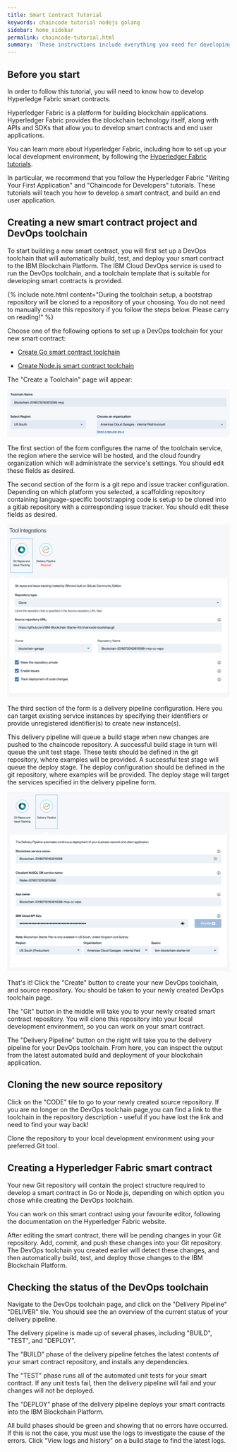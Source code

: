 ```yaml
---
title: Smart Contract Tutorial
keywords: chaincode tutorial nodejs golang
sidebar: home_sidebar
permalink: chaincode-tutorial.html
summary: 'These instructions include everything you need for developing Hyperledger Fabric smart contracts.<br /><br />Follow the steps below to get started:'
---
```


## Before you start

In order to follow this tutorial, you will need to know how to develop Hyperledge Fabric smart contracts.

Hyperledger Fabric is a platform for building blockchain applications. Hyperledger Fabric provides the blockchain technology itself, along with APIs and SDKs that allow you to develop smart contracts and end user applications.

You can learn more about Hyperledger Fabric, including how to set up your local development environment, by following the [Hyperledger Fabric tutorials](http://hyperledger-fabric.readthedocs.io/en/release-1.1/tutorials.html).

In particular, we recommend that you follow the Hyperledger Fabric "Writing Your First Application" and "Chaincode for Developers" tutorials. These tutorials will teach you how to develop a smart contract, and build an end user application.

## Creating a new smart contract project and DevOps toolchain

To start building a new smart contract, you will first set up a DevOps toolchain that will automatically build, test, and deploy your smart contract to the IBM Blockchain Platform. The IBM Cloud DevOps service is used to run the DevOps toolchain, and a toolchain template that is suitable for developing smart contracts is provided.

{% include note.html content="During the toolchain setup, a bootstrap repository will be cloned to a repository of your choosing. You do not need to manually create this repository if you follow the steps below. Please carry on reading!" %}

Choose one of the following options to set up a DevOps toolchain for your new smart contract:

-   [Create Go smart contract toolchain](https://console.ng.bluemix.net/devops/setup/deploy/?repository=https://github.com/Blockchain-Kit/blockchain-toolchain&branch=chaincode&platform=go&bootstrapRepo=https://github.com/Blockchain-Kit/chaincode-bootstrap.git)

-   [Create Node.js smart contract toolchain](https://console.ng.bluemix.net/devops/setup/deploy/?repository=https://github.com/Blockchain-Kit/blockchain-toolchain&branch=chaincode&platform=js&bootstrapRepo=https://github.com/Blockchain-Kit/nodejs-chaincode-bootstrap.git)

The "Create a Toolchain" page will appear:

![Toolchain initial screen](./toolchain_config.png)

The first section of the form configures the name of the toolchain service, the region where the service will be hosted, and the cloud foundry organization which will administrate the service's settings. You should edit these fields as desired.

The second section of the form is a git repo and issue tracker configuration. Depending on which platform you selected, a scaffolding repository containing language-specific bootstrapping code is setup to be cloned into a gitlab repository with a corresponding issue tracker. You should edit these fields as desired.

![Version and Issue Tracking Config Image](./git_repo_issues_config.png)

The third section of the form is a delivery pipeline configuration. Here you can target existing service instances by specifying their identifiers or provide unregistered identifier(s) to create new instance(s).

This delivery pipeline will queue a build stage when new changes are pushed to the chaincode repository. A successful build stage in turn will queue the unit test stage. These tests should be defined in the git repository, where examples will be provided. A successful test stage will queue the deploy stage. The deploy configuration should be defined in the git repository, where examples will be provided. The deploy stage will target the services specified in the delivery pipeline form.

![Pipeline Config Image](./pipeline_config.png)

That's it! Click the "Create" button to create your new DevOps toolchain, and source repository. You should be taken to your newly created DevOps toolchain page.

The "Git" button in the middle will take you to your newly created smart contract repository. You will clone this repository into your local development environment, so you can work on your smart contract.

The "Delivery Pipeline" button on the right will take you to the delivery pipeline for your DevOps toolchain. From here, you can inspect the output from the latest automated build and deployment of your blockchain application.

## Cloning the new source repository

Click on the "CODE" tile to go to your newly created source repository. If you are no longer on the DevOps toolchain page,you can find a link to the toolchain in the repository description - useful if you have lost the link and need to find your way back!

Clone the repository to your local development environment using your preferred Git tool.

## Creating a Hyperledger Fabric smart contract

Your new Git repository will contain the project structure required to develop a smart contract in Go or Node.js, depending on which option you chose while creating the DevOps toolchain.

You can work on this smart contract using your favourite editor, following the documentation on the Hyperledger Fabric website.

After editing the smart contract, there will be pending changes in your Git repository. Add, commit, and push these changes into your Git repository. The DevOps toolchain you created earlier will detect these changes, and then automatically build, test, and deploy those changes to the IBM Blockchain Platform.

## Checking the status of the DevOps toolchain

Navigate to the DevOps toolchain page, and click on the "Delivery Pipeline" "DELIVER" tile. You should see the an overview of the current status of your delivery pipeline.

The delivery pipeline is made up of several phases, including "BUILD", "TEST", and "DEPLOY".

The "BUILD" phase of the delivery pipeline fetches the latest contents of your smart contract repository, and installs any dependencies.

The "TEST" phase runs all of the automated unit tests for your smart contract. If any unit tests fail, then the delivery pipeline will fail and your changes will not be deployed.

The "DEPLOY" phase of the delivery pipeline deploys your smart contracts into the IBM Blockchain Platform.

All build phases should be green and showing that no errors have occurred. If this is not the case, you must use the logs to investigate the cause of the errors. Click "View logs and history" on a build stage to find the latest logs.
